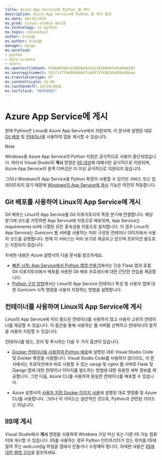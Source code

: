 ```yaml
---
title: Azure App Service에 Python 앱 게시
description: Azure App Service에 Python 앱 게시 옵션
ms.date: 10/10/2018
ms.prod: visual-studio-dev15
ms.technology: vs-python
ms.topic: conceptual
author: kraigb
ms.author: kraigb
manager: douge
ms.workload:
- python
- data-science
- azure
ms.openlocfilehash: 050b98f663a1db6bde6d32342b094fe454046283
ms.sourcegitcommit: 551f13774e8bb0eb47cbd973745628a956e866aa
ms.translationtype: HT
ms.contentlocale: ko-KR
ms.lasthandoff: 10/19/2018
ms.locfileid: "49459662"
---
```

# <a name="publish-to-azure-app-service"></a>Azure App Service에 게시

현재 Python은 Linux용 Azure App Service에서 지원되며, 이 문서에 설명된 대로 [Git 배포](#publish-to-app-service-on-linux-using-git-deploy) 및 [컨테이너](#publish-to-app-service-on-linux-using-containers)를 사용하여 앱을 게시할 수 있습니다.

> [!Note]
> Windows용 Azure App Service의 Python 지원은 공식적으로 사용이 중단되었습니다. 따라서 Visual Studio의 **게시** 명령은 [IIS 대상](#publish-to-iis)에 대해서만 공식적으로 지원되며, Azure App Service의 원격 디버깅은 더 이상 공식적으로 지원되지 않습니다.
>
> 그러나 Windows의 App Service용 Python 확장이 사용할 수 있지만 서비스 또는 업데이트되지 않기 때문에 [Windows의 App Service에 게시](publish-to-app-service-windows.md) 기능은 여전히 작동합니다.

## <a name="publish-to-app-service-on-linux-using-git-deploy"></a>Git 배포를 사용하여 Linux의 App Service에 게시

Git 배포는 Linux의 App Service를 Git 리포지토리의 특정 분기에 연결합니다. 해당 분기에 코드를 커밋하면 App Service에 자동으로 배포되며, App Service는 *requirements.txt*에 나열된 모든 종속성을 자동으로 설치합니다. 이 경우 Linux의 App Service는 Gunicorn 웹 서버를 사용하는 미리 구성된 컨테이너 이미지에서 사용자 코드를 실행합니다. 현재 이 서비스는 미리 보기로 제공되고 있으며 프로덕션 용도로는 지원되지 않습니다.

자세한 내용은 Azure 설명서의 다음 문서를 참조하세요.

- [빠른 시작: App Service에서 Python 웹앱 만들기](/azure/app-service/containers/quickstart-python?toc=%2Fpython%2Fazure%2FTOC.json)에서는 단순 Flask 앱과 로컬 Git 리포지토리에서 배포를 사용한 Git 배포 프로세스에 대한 간단한 연습을 제공합니다.
- [Python 구성 방법](/azure/app-service/containers/how-to-configure-python)에서는 Linux의 App Service 컨테이너 특성 및 사용자 앱에 대한 Gunicorn 시작 명령을 사용자 지정하는 방법을 설명합니다.

## <a name="publish-to-app-service-on-linux-using-containers"></a>컨테이너를 사용하여 Linux의 App Service에 게시

Linux의 App Service에 미리 빌드된 컨테이너를 사용하지 않고 사용자 고유의 컨테이너를 제공할 수 있습니다. 이 옵션을 통해 사용하는 웹 서버를 선택하고 컨테이너의 동작을 사용자 지정할 수 있습니다.

컨테이너를 빌드, 관리 및 푸시하는 다음 두 가지 옵션이 있습니다.

- [Docker 컨테이너를 사용하여 Python 배포](https://code.visualstudio.com/docs/python/tutorial-deploy-containers)에 설명된 대로 Visual Studio Code 및 Docker 확장을 사용합니다. Visual Studio Code를 사용하지 않더라도, 이 문서에서는 프로덕션에서 바로 사용할 수 있는 uwsgi 및 nginx 웹 서버로 Flask 및 Django 앱에 대한 컨테이너 이미지를 빌드하는 방법에 대한 유용한 세부 정보를 제공합니다. 그런 다음, Azure CLI를 사용하여 동일한 컨테이너를 배포할 수 있습니다.

- Azure 설명서의 [사용자 지정 Docker 이미지 사용](/azure/app-service/containers/tutorial-custom-docker-image)에 설명된 대로 명령줄 및 Azure CLI를 사용합니다. 그러나 이 가이드는 일반적인 것으로, Python과 관련된 가이드는 아닙니다.

## <a name="publish-to-iis"></a>IIS에 게시

Visual Studio에서 **게시** 명령을 사용하여 Windows 가상 머신 또는 다른 IIS 가능 컴퓨터에 게시할 수 있습니다. IIS를 사용하는 경우 Python 인터프리터가 있는 위치를 IIS에 알려 주는 *web.config* 파일을 앱에서 만들거나 수정해야 합니다. 자세한 내용은 [IIS에 대한 웹앱 구성](configure-web-apps-for-iis-windows.md)을 참조하세요.
